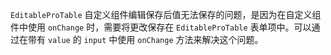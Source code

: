 `EditableProTable` 自定义组件编辑保存后值无法保存的问题，是因为在自定义组件中使用 `onChange` 时，需要将更改保存在 `EditableProTable` 表单项中。可以通过在带有 `value` 的 `input` 中使用 `onChange` 方法来解决这个问题。
